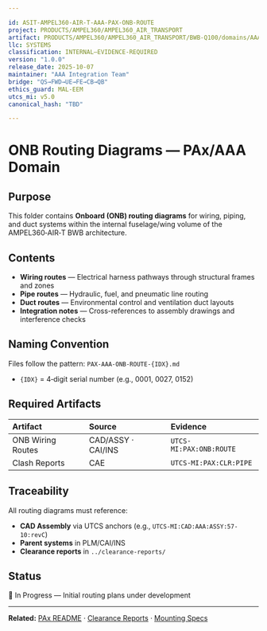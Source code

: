 ```yaml
---

id: ASIT-AMPEL360-AIR-T-AAA-PAX-ONB-ROUTE
project: PRODUCTS/AMPEL360/AMPEL360_AIR_TRANSPORT
artifact: PRODUCTS/AMPEL360/AMPEL360_AIR_TRANSPORT/BWB-Q100/domains/AAA/pax/ONB/routing-diagrams/README.md
llc: SYSTEMS
classification: INTERNAL–EVIDENCE-REQUIRED
version: "1.0.0"
release_date: 2025-10-07
maintainer: "AAA Integration Team"
bridge: "QS→FWD→UE→FE→CB→QB"
ethics_guard: MAL-EEM
utcs_mi: v5.0
canonical_hash: "TBD"

---
```


# ONB Routing Diagrams — PAx/AAA Domain

## Purpose

This folder contains **Onboard (ONB) routing diagrams** for wiring, piping, and duct systems within the internal fuselage/wing volume of the AMPEL360‑AIR‑T BWB architecture.

## Contents

* **Wiring routes** — Electrical harness pathways through structural frames and zones
* **Pipe routes** — Hydraulic, fuel, and pneumatic line routing
* **Duct routes** — Environmental control and ventilation duct layouts
* **Integration notes** — Cross-references to assembly drawings and interference checks

## Naming Convention

Files follow the pattern: `PAX-AAA-ONB-ROUTE-{IDX}.md`

* `{IDX}` = 4‑digit serial number (e.g., 0001, 0027, 0152)

## Required Artifacts

| Artifact | Source | Evidence |
| :--- | :--- | :--- |
| ONB Wiring Routes | CAD/ASSY · CAI/INS | `UTCS-MI:PAX:ONB:ROUTE` |
| Clash Reports | CAE | `UTCS-MI:PAX:CLR:PIPE` |

## Traceability

All routing diagrams must reference:
* **CAD Assembly** via UTCS anchors (e.g., `UTCS-MI:CAD:AAA:ASSY:57-10:revC`)
* **Parent systems** in PLM/CAI/INS
* **Clearance reports** in `../clearance-reports/`

## Status

🔄 In Progress — Initial routing plans under development

---

**Related:** [PAx README](../../README.md) · [Clearance Reports](../clearance-reports/) · [Mounting Specs](../mounting-specifications/)
